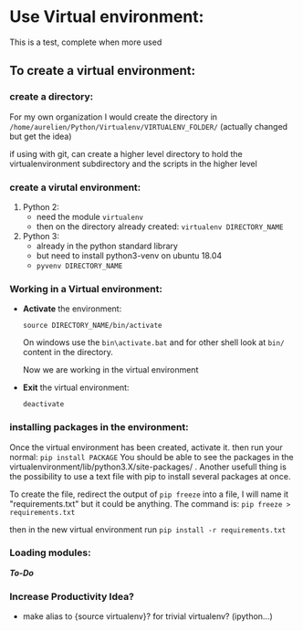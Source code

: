 # Use Virtual environment:

This is a test, complete when more used

## To create a virtual environment:

### create a directory:

For my own organization I would create the directory in `/home/aurelien/Python/Virtualenv/VIRTUALENV_FOLDER/` (actually changed but get the idea)

if using with git, can create a higher level directory to hold the virtualenvironment subdirectory and the scripts in the higher level

### create a virutal environment:

1. Python 2:
    + need the module `virtualenv`
    + then on the directory already created: `virtualenv DIRECTORY_NAME`
2. Python 3:
    + already in the python standard library
    + but need to install python3-venv on ubuntu 18.04
    + `pyvenv DIRECTORY_NAME`

### Working in a Virtual environment:

- **Activate** the environment:
    
    `source DIRECTORY_NAME/bin/activate` 

    On windows use the `bin\activate.bat` and for other shell look at `bin/` content in the directory.

    Now we are working in the virtual environment 

- **Exit** the virtual environment:
    
    `deactivate`
### installing packages in the environment:

Once the virtual environment has been created, activate it. then run your normal: `pip install PACKAGE`
You should be able to see the packages in the virtualenvironment/lib/python3.X/site-packages/ .
Another usefull thing is the possibility to use a text file with pip to install several packages at once.

To create the file, redirect the output of `pip freeze` into a file, I will name it "requirements.txt" but it could be anything.
The command is: `pip freeze > requirements.txt` 

then in the new virtual environment run `pip install -r requirements.txt`

### Loading modules:

***To-Do***

### Increase Productivity Idea?

- make alias to {source virtualenv}? for trivial virtualenv? (ipython...)
